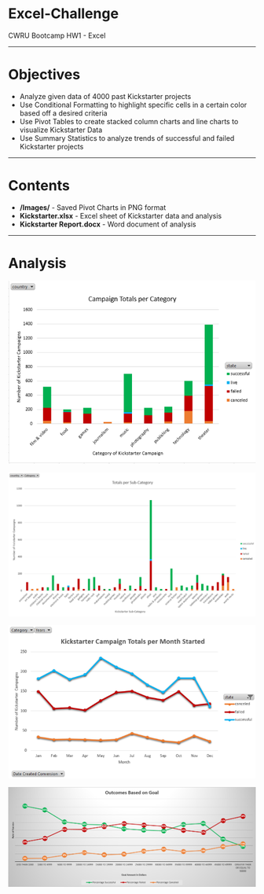 # Excel-Challenge
CWRU Bootcamp HW1 - Excel
*********************
# Objectives
* Analyze given data of 4000 past Kickstarter projects 
* Use Conditional Formatting to highlight specific cells in a certain color based off a desired criteria
* Use Pivot Tables to create stacked column charts and line charts to visualize Kickstarter Data
* Use Summary Statistics to analyze trends of successful and failed Kickstarter projects

*****************
# Contents
* **/Images/** - Saved Pivot Charts in PNG format
* **Kickstarter.xlsx** - Excel sheet of Kickstarter data and analysis
* **Kickstarter Report.docx** - Word document of analysis
******************
# Analysis

![Chart 1](Images/Chart1.PNG)

![Chart 2](Images/Chart2.PNG)

![Chart 3](Images/Chart3.PNG)

![Chart 4](Images/Chart4.PNG)
